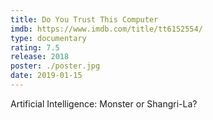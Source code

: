 ```yaml
---
title: Do You Trust This Computer
imdb: https://www.imdb.com/title/tt6152554/
type: documentary
rating: 7.5
release: 2018
poster: ./poster.jpg
date: 2019-01-15
---
```

Artificial Intelligence: Monster or Shangri-La?